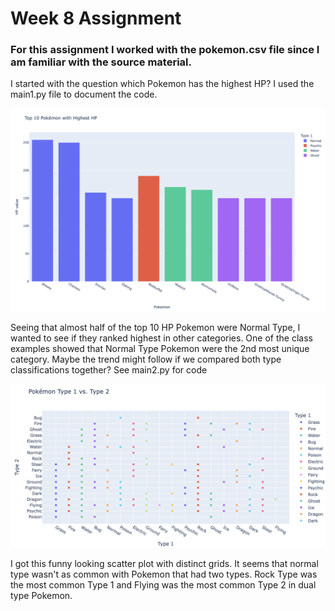 # Week 8 Assignment

### For this assignment I worked with the pokemon.csv file since I am familiar with the source material.

I started with the question which Pokemon has the highest HP? I used the main1.py file to document the code.

![HP Pokemon Bar Graph](hp_pokemon_bar_graph.png)









Seeing that almost half of the top 10 HP Pokemon were Normal Type, I wanted to see if they ranked highest in other categories. One of the class examples showed that Normal Type Pokemon were the 2nd most unique category. Maybe the trend might follow if we compared both type classifications together? See main2.py for code

![Types Comparison Scatterplot](T1_and_T2_Scatterplot.png)

I got this funny looking scatter plot with distinct grids. It seems that normal type wasn't as common with Pokemon that had two types. Rock Type was the most common Type 1 and Flying was the most common Type 2 in dual type Pokemon.